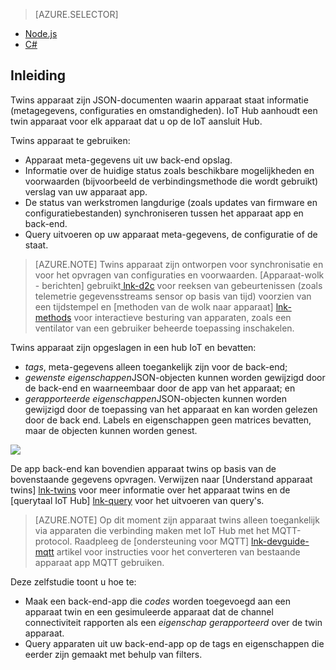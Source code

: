 > [AZURE.SELECTOR]
- [Node.js](../articles/iot-hub/iot-hub-node-node-twin-getstarted.md)
- [C#](../articles/iot-hub/iot-hub-csharp-node-twin-getstarted.md)

## <a name="introduction"></a>Inleiding

Twins apparaat zijn JSON-documenten waarin apparaat staat informatie (metagegevens, configuraties en omstandigheden). IoT Hub aanhoudt een twin apparaat voor elk apparaat dat u op de IoT aansluit Hub.

Twins apparaat te gebruiken:

* Apparaat meta-gegevens uit uw back-end opslag.
* Informatie over de huidige status zoals beschikbare mogelijkheden en voorwaarden (bijvoorbeeld de verbindingsmethode die wordt gebruikt) verslag van uw apparaat app.
* De status van werkstromen langdurige (zoals updates van firmware en configuratiebestanden) synchroniseren tussen het apparaat app en back-end.
* Query uitvoeren op uw apparaat meta-gegevens, de configuratie of de staat.

> [AZURE.NOTE] Twins apparaat zijn ontworpen voor synchronisatie en voor het opvragen van configuraties en voorwaarden. [Apparaat-wolk - berichten] gebruikt[ lnk-d2c] voor reeksen van gebeurtenissen (zoals telemetrie gegevensstreams sensor op basis van tijd) voorzien van een tijdstempel en [methoden van de wolk naar apparaat] [ lnk-methods] voor interactieve besturing van apparaten, zoals een ventilator van een gebruiker beheerde toepassing inschakelen.

Twins apparaat zijn opgeslagen in een hub IoT en bevatten:

* *tags*, meta-gegevens alleen toegankelijk zijn voor de back-end;
* *gewenste eigenschappen*JSON-objecten kunnen worden gewijzigd door de back-end en waarneembaar door de app van het apparaat; en
* *gerapporteerde eigenschappen*JSON-objecten kunnen worden gewijzigd door de toepassing van het apparaat en kan worden gelezen door de back end. Labels en eigenschappen geen matrices bevatten, maar de objecten kunnen worden genest.

![][img-twin]

De app back-end kan bovendien apparaat twins op basis van de bovenstaande gegevens opvragen.
Verwijzen naar [Understand apparaat twins] [ lnk-twins] voor meer informatie over het apparaat twins en de [querytaal IoT Hub] [ lnk-query] voor het uitvoeren van query's.

> [AZURE.NOTE] Op dit moment zijn apparaat twins alleen toegankelijk via apparaten die verbinding maken met IoT Hub met het MQTT-protocol. Raadpleeg de [ondersteuning voor MQTT] [ lnk-devguide-mqtt] artikel voor instructies voor het converteren van bestaande apparaat app MQTT gebruiken.

Deze zelfstudie toont u hoe te:

- Maak een back-end-app die *codes* worden toegevoegd aan een apparaat twin en een gesimuleerde apparaat dat de channel connectiviteit rapporten als een *eigenschap gerapporteerd* over de twin apparaat.
- Query apparaten uit uw back-end-app op de tags en eigenschappen die eerder zijn gemaakt met behulp van filters.


<!-- images -->
[img-twin]: media/iot-hub-selector-twin-get-started/twin.png

<!-- links -->
[lnk-query]: ../articles/iot-hub/iot-hub-devguide-query-language.md
[lnk-twins]: ../articles/iot-hub/iot-hub-devguide-device-twins.md
[lnk-d2c]: ../articles/iot-hub/iot-hub-devguide-messaging.md#device-to-cloud-messages
[lnk-methods]: ../articles/iot-hub/iot-hub-devguide-direct-methods.md
[lnk-devguide-mqtt]: ../articles/iot-hub/iot-hub-mqtt-support.md
